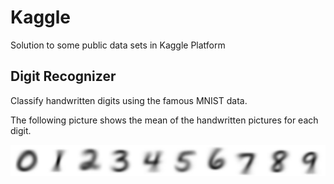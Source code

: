# Kaggle

Solution to some public data sets in Kaggle Platform 

## Digit Recognizer

Classify handwritten digits using the famous MNIST data.

The following picture shows the mean of the handwritten pictures for each digit.

![](https://github.com/andreshp/Kaggle/blob/master/DigitRecognizor/images/averages.png)